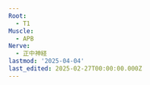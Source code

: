 ```yaml
---
Root:
  - T1
Muscle:
  - APB
Nerve:
  - 正中神経
lastmod: '2025-04-04'
last_edited: 2025-02-27T00:00:00.000Z
---
```



